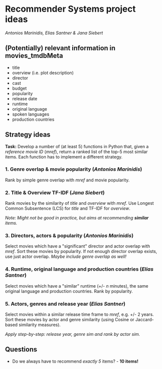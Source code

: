 # Recommender Systems project ideas
*Antonios Marinidis, Elias Santner & Jana Siebert*
## (Potentially) relevant information in movies_tmdbMeta
- title
- overview (i.e. plot description)
- director
- cast
- budget
- popularity
- release date
- runtime
- original language
- spoken languages
- production countries

## Strategy ideas
**Task:** Develop a number of (at least 5) functions in Python that, given a _reference_ _movie_ _ID_ (_mref_), return a ranked list of the top-5 most similar items. Each function has to implement a different strategy.

### 1. Genre overlap & movie popularity (_Antonios Marinidis_)
Rank by simple genre overlap with _mref_ and movie popularity.

### 2. Title & Overview TF-IDF (_Jana Siebert_)
Rank movies by the similarity of _title_ and _overview_ with _mref_.
Use Longest Common Subsentence (LCS) for _title_ and TF-IDF for _overview_.

*Note: Might not be good in practice, but aims at recommending **similar** items.*

### 3. Directors, actors & popularity (_Antonios Marinidis_)
Select movies which have a "significant" director and actor overlap with _mref_.
Sort these movies by popularity.
If not enough director overlap exists, use just actor overlap.
*Maybe include genre overlap as well!*

### 4. Runtime, original language and production countries (_Elias Santner_)
Select movies which have a "similar" runtime (+/- _n_ minutes), the same original language and production countries.
Rank by popularity.

### 5. Actors, genres and release year (_Elias Santner_)
Select movies within a similar release time frame to _mref_, e.g. +/- 2 years.
Sort these movies by actor and genre similarity (using Cosine or Jaccard-based similarity measures).

*Apply step-by-step: release year, genre sim and rank by actor sim.*

## Questions
- Do we always have to recommend *exactly 5* items? - **10 items!**
